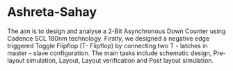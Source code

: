 # Ashreta-Sahay
The aim is to design and analyse a 2-Bit Asynchronous Down Counter using Cadence SCL 180nm technology. Firstly, we designed a negative edge triggered Toggle Flipflop (T- Flipflop) by connecting two T - latches in  master - slave configuration. The main tasks include schematic design, Pre-layout simulation, Layout, Layout verification and Post layout simulation.
